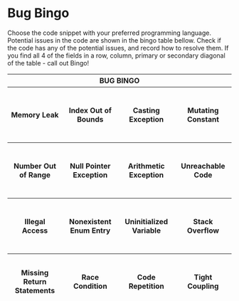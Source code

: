 <h1>Bug Bingo</h1>

Choose the code snippet with your preferred programming language. Potential issues in the code are shown in the bingo table bellow. Check if the code has any of the potential issues, and record how to resolve them. If you find all 4 of the fields in a row, column, primary or secondary diagonal of the table - call out Bingo!

<table align="center">
    <thead>
        <tr>
            <th colspan=4>BUG BINGO</th>
        </tr>
        <tr>
          <th height="125px" width="125px">Memory Leak</th>
          <th height="125px" width="125px">Index Out of Bounds</th>
          <th height="125px" width="125px">Casting Exception</th>
          <th height="125px" width="125px">Mutating Constant</th>
        </tr>
        <tr>
          <th height="125px" width="125px">Number Out of Range</th>
          <th height="125px" width="125px">Null Pointer Exception</th>
          <th height="125px" width="125px">Arithmetic Exception</th>
          <th height="125px" width="125px">Unreachable Code</th>
        </tr>
        <tr>
          <th height="125px" width="125px">Illegal Access</th>
          <th height="125px" width="125px">Nonexistent Enum Entry</th>
          <th height="125px" width="125px">Uninitialized Variable</th>
          <th height="125px" width="125px">Stack Overflow</th>
        </tr>
        <tr>
          <th height="125px" width="125px">Missing Return Statements</th>
          <th height="125px" width="125px">Race Condition</th>
          <th height="125px" width="125px">Code Repetition</th>
          <th height="125px" width="125px">Tight Coupling</th>
        </tr>
    </thead>
</table>
